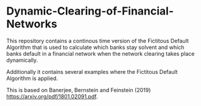 # Dynamic-Clearing-of-Financial-Networks

This repository contains a continous time version of the Fictitous Default Algorithm that is used to calculate which banks stay solvent and which banks default in a financial network when the network clearing takes place dynamically.

Additionally it contains several examples where the Fictitous Default Algorithm is applied.

This is based on Banerjee, Bernstein and Feinstein (2019) https://arxiv.org/pdf/1801.02091.pdf.

